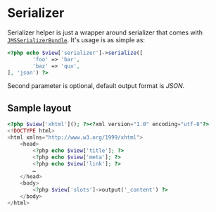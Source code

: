 <!---
# This file is part of the ChillDev ViewHelpers bundle.
#
# @author Rafał Wrzeszcz <rafal.wrzeszcz@wrzasq.pl>
# @copyright 2012 © by Rafał Wrzeszcz - Wrzasq.pl.
# @version 0.0.2
# @since 0.0.2
# @package ChillDev\Bundle\ViewHelpersBundle
-->

# Serializer

Serializer helper is just a wrapper around serializer that comes with [`JMSSerializerBundle`](https://github.com/schmittjoh/JMSSerializerBundle). It's usage is as simple as:

```php
<?php echo $view['serializer']->serialize([
        'foo' => 'bar',
        'baz' => 'qux',
], 'json') ?>
```

Second parameter is optional, default output format is *JSON*.

## Sample layout

```php
<?php $view['xhtml'](); ?><?xml version="1.0" encoding="utf-8"?>
<!DOCTYPE html>
<html xmlns="http://www.w3.org/1999/xhtml">
    <head>
        <?php echo $view['title']; ?>
        <?php echo $view['meta']; ?>
        <?php echo $view['link']; ?>
        …
    </head>
    <body>
        <?php $view['slots']->output('_content') ?>
    </body>
</html>
```
